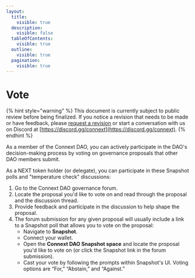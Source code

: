 ```yaml
---
layout:
  title:
    visible: true
  description:
    visible: false
  tableOfContents:
    visible: true
  outline:
    visible: true
  pagination:
    visible: true
---
```


# Vote

{% hint style="warning" %}
This document is currently subject to public review before being finalized. If you notice a revision that needs to be made or have feedback, please [request a revision](https://github.com/connext/gitbook-docs/issues/new) or start a conversation with us on Discord at [https://discord.gg/connext](https://discord.gg/connext).
{% endhint %}

As a member of the Connext DAO, you can actively participate in the DAO's decision-making process by voting on governance proposals that other DAO members submit.

As a NEXT token holder (or delegate), you can participate in these Snapshot polls and "temperature check" discussions:

1. Go to the Connext DAO governance forum.
2. Locate the proposal you'd like to vote on and read through the proposal and the discussion thread.
3. Provide feedback and participate in the discussion to help shape the proposal.
4. The forum submission for any given proposal will usually include a link to a Snapshot poll that allows you to vote on the proposal:
   * Navigate to **Snapshot**.
   * Connect your wallet.
   * Open the **Connext DAO Snapshot space** and locate the proposal you'd like to vote on (or click the Snapshot link in the forum submission).
   * Cast your vote by following the prompts within Snapshot's UI. Voting options are “For,” “Abstain,” and “Against.”
